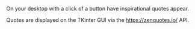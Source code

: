 On your desktop with a click of a button have inspirational quotes appear. 

Quotes are displayed on the TKinter GUI via the https://zenquotes.io/ API. 
